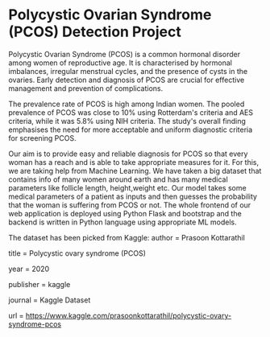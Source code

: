 # Polycystic Ovarian Syndrome (PCOS) Detection Project
Polycystic Ovarian Syndrome (PCOS) is a common hormonal disorder among
women of reproductive age. It is characterised by hormonal imbalances, irregular
menstrual cycles, and the presence of cysts in the ovaries. Early detection and
diagnosis of PCOS are crucial for effective management and prevention of
complications.

The prevalence rate of PCOS is high among Indian women. The pooled prevalence
of PCOS was close to 10% using Rotterdam's criteria and AES criteria, while it was
5.8% using NIH criteria. The study's overall finding emphasises the need for more
acceptable and uniform diagnostic criteria for screening PCOS.

Our aim is to provide easy and reliable diagnosis for PCOS so that every woman
has a reach and is able to take appropriate measures for it. For this, we are taking
help from Machine Learning. We have taken a big dataset that contains info of
many women around earth and has many medical parameters like follicle length,
height,weight etc. Our model takes some medical parameters of a patient as
inputs and then guesses the probability that the woman is suffering from PCOS or
not. The whole frontend of our web application is deployed using Python Flask and
bootstrap and the backend is written in Python language using appropriate ML
models.


The dataset has been picked from Kaggle:
author = Prasoon Kottarathil

title = Polycystic ovary syndrome (PCOS)

year = 2020

publisher = kaggle

journal = Kaggle Dataset

url = https://www.kaggle.com/prasoonkottarathil/polycystic-ovary-syndrome-pcos
